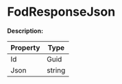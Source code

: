 # FodResponseJson

**Description:** 

| Property | Type |
|---|---|
| Id | Guid |
| Json | string |


